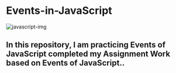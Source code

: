 # Events-in-JavaScript

![javascript-img](https://github.com/Shahzaib-Anees/Events-in-JavaScript/assets/159277068/6dafc118-7bf4-414e-a1e5-65e77f19f882)
<br>
<h2>In this repository, I am practicing Events of JavaScript completed my Assignment Work based on Events of JavaScript..</h2>
